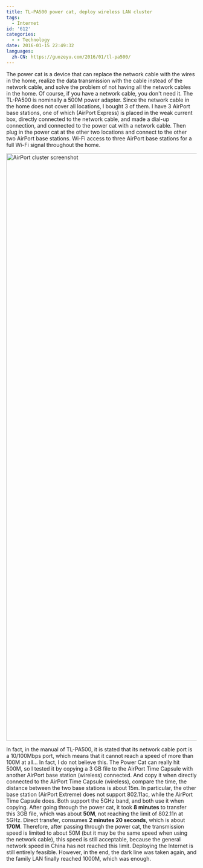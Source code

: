 ```yaml
---
title: TL-PA500 power cat, deploy wireless LAN cluster
tags:
  - Internet
id: '612'
categories:
  - - Technology
date: 2016-01-15 22:49:32
languages:
  zh-CN: https://guozeyu.com/2016/01/tl-pa500/
---
```


The power cat is a device that can replace the network cable with the wires in the home, realize the data transmission with the cable instead of the network cable, and solve the problem of not having all the network cables in the home. Of course, if you have a network cable, you don't need it. The TL-PA500 is nominally a 500M power adapter. Since the network cable in the home does not cover all locations, I bought 3 of them. I have 3 AirPort base stations, one of which (AirPort Express) is placed in the weak current box, directly connected to the network cable, and made a dial-up connection, and connected to the power cat with a network cable. Then plug in the power cat at the other two locations and connect to the other two AirPort base stations. Wi-Fi access to three AirPort base stations for a full Wi-Fi signal throughout the home.

<img src="https://cdn.ze3kr.com/6T-behmofKYLsxlrK0l_MQ/4fbf56ab-bf41-4149-9336-445e435cdb01/extra" alt="AirPort cluster screenshot" width="1392" height="1554"/>

In fact, in the manual of TL<!-- more -->-PA500, it is stated that its network cable port is a 10/100Mbps port, which means that it cannot reach a speed of more than 100M at all... In fact, I do not believe this. The Power Cat can really hit 500M, so I tested it by copying a 3 GB file to the AirPort Time Capsule with another AirPort base station (wireless) connected. And copy it when directly connected to the AirPort Time Capsule (wireless), compare the time, the distance between the two base stations is about 15m. In particular, the other base station (AirPort Extreme) does not support 802.11ac, while the AirPort Time Capsule does. Both support the 5GHz band, and both use it when copying. After going through the power cat, it took **8 minutes** to transfer this 3GB file, which was about **50M**, not reaching the limit of 802.11n at 5GHz. Direct transfer, consumes **2 minutes 20 seconds**, which is about **170M**. Therefore, after passing through the power cat, the transmission speed is limited to about 50M (but it may be the same speed when using the network cable), this speed is still acceptable, because the general network speed in China has not reached this limit. Deploying the Internet is still entirely feasible. However, in the end, the dark line was taken again, and the family LAN finally reached 1000M, which was enough.
